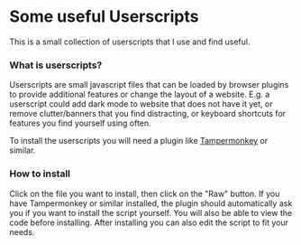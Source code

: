 # Some useful Userscripts
This is a small collection of userscripts that I use and find useful.

### What is userscripts?
Userscripts are small javascript files that can be loaded by browser plugins to provide additional features or change the layout of a website. E.g. a userscript could add dark mode to website that does not have it yet, or remove clutter/banners that you find distracting, or keyboard shortcuts for features you find yourself using often.

To install the userscripts you will need a plugin like [Tampermonkey](https://www.tampermonkey.net) or similar.


### How to install
Click on the file you want to install, then click on the "Raw" button. If you have Tampermonkey or similar installed, the plugin should automatically ask you if you want to install the script yourself. You will also be able to view the code before installing. After installing you can also edit the script to fit your needs.
